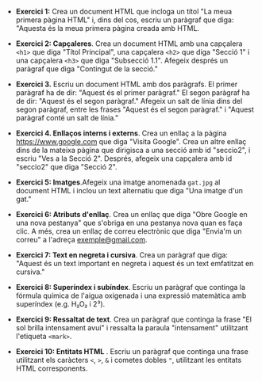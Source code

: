 
* **Exercici 1:** Crea un document HTML que incloga un títol "La meua primera pàgina HTML" i, dins del cos, escriu un paràgraf que diga: "Aquesta és la meua primera pàgina creada amb HTML.

<!--
**Solució:**
```html
<!DOCTYPE html>
<html>
<head>
    <title>La meua primera pàgina HTML</title>
</head>
<body>
    <p>Aquesta és la meua primera pàgina creada amb HTML.</p>
</body>
</html>
```
-->

* **Exercici 2: Capçaleres**. Crea un document HTML amb una capçalera `<h1>` que diga "Títol Principal", una capçalera `<h2>` que diga "Secció 1" i una capçalera `<h3>` que diga "Subsecció 1.1". Afegeix després un paràgraf que diga "Contingut de la secció."

<!--
**Solució:**
```html
<!DOCTYPE html>
<html>
<head>
    <title>Capçaleres</title>
</head>
<body>
    <h1>Títol Principal</h1>
    <h2>Secció 1</h2>
    <h3>Subsecció 1.1</h3>
    <p>Contingut de la secció.</p>
</body>
</html>
```
-->

* **Exercici 3.** Escriu un document HTML amb dos paràgrafs. El primer paràgraf ha de dir: "Aquest és el primer paràgraf." El segon paràgraf ha de dir: "Aquest és el segon paràgraf." Afegeix un salt de línia dins del segon paràgraf, entre les frases "Aquest és el segon paràgraf." i "Aquest paràgraf conté un salt de línia."

<!--
**Solució:**
```html
<!DOCTYPE html>
<html>
<head>
    <title>Paràgrafs i salts de línia</title>
</head>
<body>
    <p>Aquest és el primer paràgraf.</p>
    <p>Aquest és el segon paràgraf.<br>Aquest paràgraf conté un salt de línia.</p>
</body>
</html>
```
-->
* **Exercici 4. Enllaços interns i externs**. Crea un enllaç a la pàgina https://www.google.com que diga "Visita Google". Crea un altre enllaç dins de la mateixa pàgina que dirigisca a una secció amb id "seccio2", i escriu "Ves a la Secció 2". Després, afegeix una capçalera amb id "seccio2" que diga "Secció 2".

<!--**Solució:**
```html
<!DOCTYPE html>
<html>
<head>
    <title>Enllaços</title>
</head>
<body>
    <a href="https://www.google.com">Visita Google</a>
    <br>
    <a href="#seccio2">Ves a la Secció 2</a>
    
    <h2 id="seccio2">Secció 2</h2>
    <p>Aquesta és la secció 2 del document.</p>
</body>
</html>
```

-->

* **Exercici 5: Imatges**.Afegeix una imatge anomenada `gat.jpg` al document HTML i inclou un text alternatiu que diga "Una imatge d'un gat."

<!--
**Solució:**
```html
<!DOCTYPE html>
<html>
<head>
    <title>Imatge de gat</title>
</head>
<body>
    <img src="gat.jpg" alt="Una imatge d'un gat">
</body>
</html>
```
-->

* **Exercici 6: Atributs d'enllaç**. Crea un enllaç que diga "Obre Google en una nova pestanya" que s'obriga en una pestanya nova quan es faça clic. A més, crea un enllaç de correu electrònic que diga "Envia'm un correu" a l'adreça exemple@gmail.com.

<!--
**Solució:**
```html
<!DOCTYPE html>
<html>
<head>
    <title>Atributs d'enllaç</title>
</head>
<body>
    <a href="https://www.google.com" target="_blank">Obre Google en una nova pestanya</a>
    <br>
    <a href="mailto:exemple@gmail.com">Envia'm un correu</a>
</body>
</html>
```
-->

<!-- 
* **Exercici 7: Llistes no ordenades**  
**Instruccions:** Crea una llista no ordenada amb els teus tres llibres favorits.

**Solució:**
```html
<!DOCTYPE html>
<html>
<head>
    <title>Llistes no ordenades</title>
</head>
<body>
    <ul>
        <li>El Quixot</li>
        <li>La metamorfosi</li>
        <li>Cien años de soledad</li>
    </ul>
</body>
</html>
```

---

### **Exercici 8: Llistes ordenades**  
**Instruccions:** Crea una llista ordenada que descriga els passos per fer un pastís de xocolata.

**Solució:**
```html
<!DOCTYPE html>
<html>
<head>
    <title>Llista de passos</title>
</head>
<body>
    <ol>
        <li>Mescla la farina i el sucre.</li>
        <li>Afegeix els ous i la llet.</li>
        <li>Afegeix la xocolata fosa.</li>
        <li>Forn al 180°C durant 30 minuts.</li>
    </ol>
</body>
</html>
```


### **Exercici 9: Comentaris**  
**Instruccions:** Crea un document HTML que continga comentaris en el codi que expliquen cada part de l'estructura.

**Solució:**
```html
<!DOCTYPE html>
<html>
<head>
    <title>Comentaris</title>
    <!-- Aquesta és la capçalera del document -- >
</head>
<body>
    <!-- Aquest és el contingut principal -- >
    <h1>Títol de la pàgina</h1>
    <p>Aquest és un paràgraf de text.</p>
    <!-- Fi del contingut -- >
</body>
</html>
```

--->

* **Exercici 7: Text en negreta i cursiva**. Crea un paràgraf que diga: "Aquest és un text important en negreta i aquest és un text emfatitzat en cursiva."

<!--
**Solució:**
```html
<!DOCTYPE html>
<html>
<head>
    <title>Text en negreta i cursiva</title>
</head>
<body>
    <p>Aquest és un text <b>important</b> en negreta i aquest és un text <i>emfatitzat</i> en cursiva.</p>
</body>
</html>
```
-->

<!--
* **Exercici 11: Taules**  
**Instruccions:** Crea una taula que mostre un horari de classes amb tres files i dues columnes: una columna per al dia i una altra per a la classe.

**Solució:**
```html
<!DOCTYPE html>
<html>
<head>
    <title>Horari de classes</title>
</head>
<body>
    <table border="1">
        <tr>
            <th>Dia</th>
            <th>Classe</th>
        </tr>
        <tr>
            <td>Dilluns</td>
            <td>Matemàtiques</td>
        </tr>
        <tr>
            <td>Dimarts</td>
            <td>Ciències</td>
        </tr>
        <tr>
            <td>Dimecres</td>
            <td>Història</td>
        </tr>
    </table>
</body>
</html>
```

---

### **Exercici 12: Formulari bàsic**  
**Instruccions:** Crea un formulari que continga un camp de text per al nom, botons de selecció per al gènere, una casella de verificació per acceptar els termes i un botó d'enviament.

**Solució:**
```html
<!DOCTYPE html>
<html>
<head>
    <title>Formulari bàsic</title>
</head>
<body>
    <form>
        Nom: <input type="text" name="nom"><br>
        Gènere: 
        <input type="radio" name="genere" value="Home">Home
        <input type="radio" name="genere" value="Dona">Dona<br>
        <input type="checkbox" name="acceptar" value="Sí">Acceptar els termes i condicions<br>
        <input type="submit" value="Enviar">
    </form>
</body>
</html>
```

---

-->

* **Exercici 8: Superíndex i subíndex**. Escriu un paràgraf que continga la fórmula química de l'aigua oxigenada i una expressió matemàtica amb superíndex (e.g. H₂O₂ i 2³).

<!--
**Solució:**
```html
<!DOCTYPE html>
<html>
<head>
    <title>Superíndex i Subíndex</title>
</head>
<body>
    <p>La fórmula de l'aigua és H<sub>2</sub>O.</p>
    <p>2<sup>3</sup> és igual a 8.</p>
</body>
</html>
```
-->


* **Exercici 9: Ressaltat de text**. Crea un paràgraf que continga la frase "El sol brilla intensament avui" i ressalta la paraula "intensament" utilitzant l'etiqueta `<mark>`.

<!--
**Solució:**
```html
<!DOCTYPE html>
<html>
<head>
    <title>Ressaltat de text</title>
</head>
<body>
    <p>El sol brilla <mark>intensament</mark> avui.</p>
</body>
</html>
```

---
-->

* **Exercici 10: Entitats HTML** . Escriu un paràgraf que continga una frase utilitzant els caràcters `<`, `>`, `&` i cometes dobles `"`, utilitzant les entitats HTML corresponents.

<!--
**Solució:**
```html
<!DOCTYPE html>
<html>
<head>
    <title>Entitats HTML</title>
</head>
<body>
    <p>Els caràcters especials com &lt;, &gt;, &amp; i &quot; s'han d'escapar en HTML.</p>
</body>
</html>
```

-->